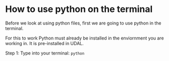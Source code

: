 # How to use python on the terminal

Before we look at using python files, first we are going to use python in the terminal.

For this to work Python must already be installed in the enviornment you are working in. It is pre-installed in UDAL.

Step 1:
Type into your terminal:
    ```
    python
    ```

